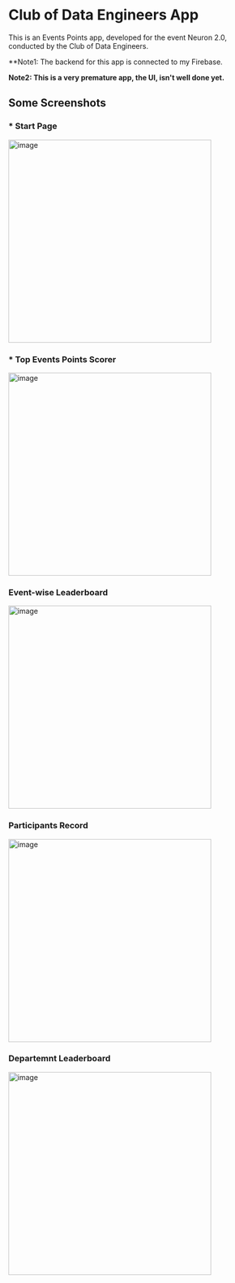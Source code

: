 # Club of Data Engineers App

This is an Events Points app, developed for the event Neuron 2.0, conducted by the Club of Data Engineers.

**Note1: The backend for this app is connected to my Firebase.

**Note2: This is a very premature app, the UI, isn't well done yet.**
## Some Screenshots

### * Start Page

<img src="https://github.com/user-attachments/assets/6e60ff07-a596-429b-b93e-52a5450054eb" alt="image" width="400"/>

### * Top Events Points Scorer

<img src = "https://github.com/user-attachments/assets/3002c200-4ce5-4dd6-ab06-0fd48898d92d" alt = "image" width="400"/>

### Event-wise Leaderboard

<img src = "https://github.com/user-attachments/assets/6da633b3-af3c-4a22-ab5c-d4c868887116" alt = "image" width="400"/>


### Participants Record

<img src = "https://github.com/user-attachments/assets/21555719-b8d9-40a9-b966-7d24e7733e47" alt = "image" width="400"/>


### Departemnt Leaderboard

<img src = "https://github.com/user-attachments/assets/7ce22e7d-68f6-46fb-92e2-39389647c04f" alt = "image" width="400"/>



